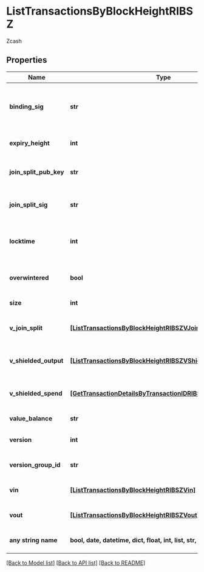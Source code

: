 # ListTransactionsByBlockHeightRIBSZ

Zcash

## Properties
Name | Type | Description | Notes
------------ | ------------- | ------------- | -------------
**binding_sig** | **str** | It is used to enforce balance of Spend and Output transfers, in order to prevent their replay across transactions. | 
**expiry_height** | **int** | Represents a block height after which the transaction will expire. | 
**join_split_pub_key** | **str** | Represents an encoding of a JoinSplitSig public validating key. | 
**join_split_sig** | **str** | Is used to sign transactions that contain at least one JoinSplit description. | 
**locktime** | **int** | Represents the time at which a particular transaction can be added to the blockchain. | 
**overwintered** | **bool** | \&quot;Overwinter\&quot; is the network upgrade for the Zcash blockchain. | 
**size** | **int** | Represents the total size of this transaction. | 
**v_join_split** | [**[ListTransactionsByBlockHeightRIBSZVJoinSplit]**](ListTransactionsByBlockHeightRIBSZVJoinSplit.md) | Represents a sequence of JoinSplit descriptions using BCTV14 proofs. | 
**v_shielded_output** | [**[ListTransactionsByBlockHeightRIBSZVShieldedOutput]**](ListTransactionsByBlockHeightRIBSZVShieldedOutput.md) | Object Array representation of transaction output descriptions | 
**v_shielded_spend** | [**[GetTransactionDetailsByTransactionIDRIBSZVShieldedSpend]**](GetTransactionDetailsByTransactionIDRIBSZVShieldedSpend.md) | Object Array representation of transaction spend descriptions | 
**value_balance** | **str** | Defines the transaction value balance. | 
**version** | **int** | Represents the transaction version number. | 
**version_group_id** | **str** | Represents the transaction version group ID. | 
**vin** | [**[ListTransactionsByBlockHeightRIBSZVin]**](ListTransactionsByBlockHeightRIBSZVin.md) | Object Array representation of transaction inputs | 
**vout** | [**[ListTransactionsByBlockHeightRIBSZVout]**](ListTransactionsByBlockHeightRIBSZVout.md) | Object Array representation of transaction outputs | 
**any string name** | **bool, date, datetime, dict, float, int, list, str, none_type** | any string name can be used but the value must be the correct type | [optional]

[[Back to Model list]](../README.md#documentation-for-models) [[Back to API list]](../README.md#documentation-for-api-endpoints) [[Back to README]](../README.md)


